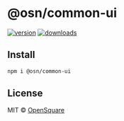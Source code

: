 # @osn/common-ui

[![version](https://img.shields.io/npm/v/@osn/common-ui?label=&color=29BC9B)](https://npm.im/my-ts-lib) [![downloads](https://img.shields.io/npm/dm/@osn/common-ui?label=&color=29BC9B)](https://npm.im/@osn/common-ui)

## Install

```bash
npm i @osn/common-ui
```

## License

MIT &copy; [OpenSquare](https://github.com/opensquare-network)

